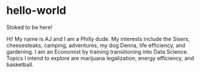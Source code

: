 # hello-world
Stoked to be here!

Hi! My name is AJ and I am a Philly dude. My interests include the Sixers, cheesesteaks, camping, adventures, my dog Denna, life efficiency, and gardening. I am an Economist by training transitioning into Data Science. Topics I intend to explore are marijuana legalization, energy efficiency, and basketball.
